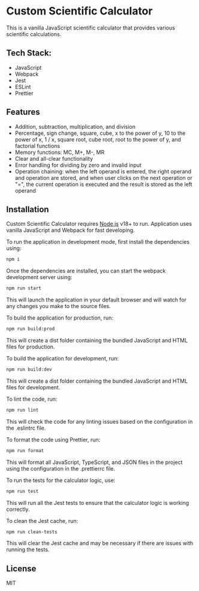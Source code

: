 # Custom Scientific Calculator

This is a vanilla JavaScript scientific calculator that provides various scientific calculations. 

## Tech Stack:
- JavaScript
- Webpack
- Jest
- ESLint
- Prettier

## Features

- Addition, subtraction, multiplication, and division
- Percentage, sign change, square, cube, x to the power of y, 10 to the power of x, 1 / x, square root, cube root, root to the power of y, and factorial functions
- Memory functions: MC, M+, M-, MR
- Clear and all-clear functionality
- Error handling for dividing by zero and invalid input
- Operation chaining: when the left operand is entered, the right operand and operation are stored, and when user clicks on the next operation or "=", the current operation is executed and the result is stored as the left operand

## Installation

Custom Scientific Calculator requires [Node.js](https://nodejs.org/) v18+ to run.
Application uses vanilla JavaScript and Webpack for fast developing.

To run the application in development mode, first install the dependencies using:
```sh
npm i
```

Once the dependencies are installed, you can start the webpack development server using:

```sh
npm run start
```

This will launch the application in your default browser and will watch for any changes you make to the source files.

To build the application for production, run:

```sh
npm run build:prod
```

This will create a dist folder containing the bundled JavaScript and HTML files for production.

To build the application for development, run:

```sh
npm run build:dev
```

This will create a dist folder containing the bundled JavaScript and HTML files for development.

To lint the code, run:

```sh
npm run lint
```

This will check the code for any linting issues based on the configuration in the .eslintrc file.

To format the code using Prettier, run:

```sh
npm run format
```

This will format all JavaScript, TypeScript, and JSON files in the project using the configuration in the .prettierrc file.

To run the tests for the calculator logic, use:

```sh
npm run test
```

This will run all the Jest tests to ensure that the calculator logic is working correctly.

To clean the Jest cache, run:

```sh
npm run clean-tests
```

This will clear the Jest cache and may be necessary if there are issues with running the tests.


## License

MIT
